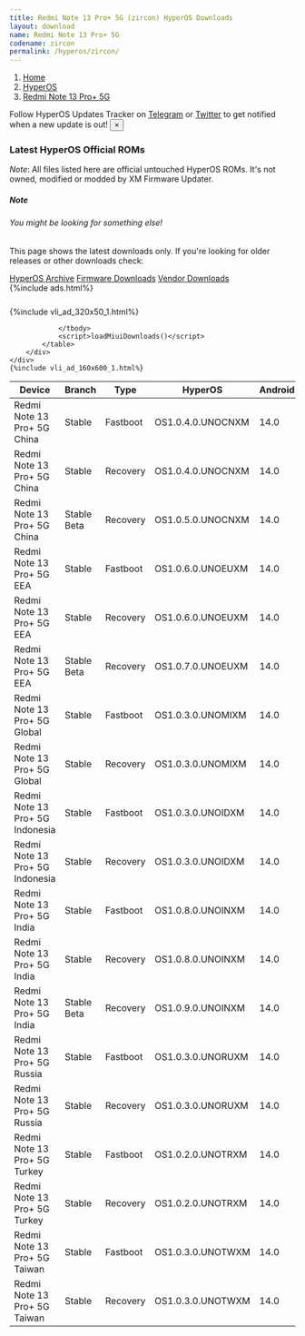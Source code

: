```yaml
---
title: Redmi Note 13 Pro+ 5G (zircon) HyperOS Downloads
layout: download
name: Redmi Note 13 Pro+ 5G
codename: zircon
permalink: /hyperos/zircon/
---
```

<nav aria-label="breadcrumb">
    <ol class="breadcrumb">
        <li class="breadcrumb-item"><a href="/">Home</a></li>
        <li class="breadcrumb-item"><a href="/hyperos/">HyperOS</a></li>
        <li class="breadcrumb-item active" aria-current="page"><a href="/hyperos/zircon/">Redmi Note 13 Pro+ 5G</a></li>
    </ol>
</nav>
<div class="alert alert-primary alert-dismissible fade show" role="alert">
    Follow HyperOS Updates Tracker on <a href="https://t.me/MIUIUpdatesTracker" class="alert-link">Telegram</a>
     or <a href="https://twitter.com/MiFwUpdater" class="alert-link">Twitter</a> to get notified when a new update is out!
    <button type="button" class="close" data-dismiss="alert" aria-label="Close">
        <span aria-hidden="true">&times;</span>
    </button>
</div>

### Latest HyperOS Official ROMs
*Note*: All files listed here are official untouched HyperOS ROMs. It's not owned, modified or modded by XM Firmware Updater.
<div class="card">
  <div class="card-body">
    <h5 class="card-title">Note</h5>
    <h6 class="card-subtitle mb-2 text-muted">You might be looking for something else!</h6>
    <p class="card-text">This page shows the latest downloads only.
     If you're looking for older releases or other downloads check:</p>
    <a href="/archive/hyperos/zircon/" class="card-link">HyperOS Archive</a>
    <a href="/firmware/zircon/" class="card-link">Firmware Downloads</a>
    <a href="/vendor/zircon/" class="card-link">Vendor Downloads</a>
  </div>
</div>
{%include ads.html%}
<div class="row justify-content-center">
    <div class="col-10">
        <div class="table-responsive-md" style="margin-top: 25px;">
            {%include vli_ad_320x50_1.html%}
            <table id="miui" class="display dt-responsive nowrap compact table table-striped table-hover table-sm">
                <thead class="thead-dark">
                    <tr>
                        <th data-ref="device">Device</th>
                        <th data-ref="branch">Branch</th>
                        <th data-ref="type">Type</th>
                        <th data-ref="miui">HyperOS</th>
                        <th data-ref="android">Android</th>
                        <th data-ref="size">Size</th>
                        <th data-ref="size">Date</th>
                        <th data-ref="link">Link</th>
                    </tr>
                </thead>
                <tbody>
                <tr><td>Redmi Note 13 Pro+ 5G China</td><td>Stable</td><td>Fastboot</td><td>OS1.0.4.0.UNOCNXM</td><td>14.0</td><td>7.8 GB</td><td>2024-06-04</td><td><a href="/hyperos/zircon/stable/OS1.0.4.0.UNOCNXM/">Download</a></td></tr>
<tr><td>Redmi Note 13 Pro+ 5G China</td><td>Stable</td><td>Recovery</td><td>OS1.0.4.0.UNOCNXM</td><td>14.0</td><td>6.2 GB</td><td>2024-06-12</td><td><a href="/hyperos/zircon/stable/OS1.0.4.0.UNOCNXM/">Download</a></td></tr>
<tr><td>Redmi Note 13 Pro+ 5G China</td><td>Stable Beta</td><td>Recovery</td><td>OS1.0.5.0.UNOCNXM</td><td>14.0</td><td>6.2 GB</td><td>2024-07-30</td><td><a href="/hyperos/zircon/stable beta/OS1.0.5.0.UNOCNXM/">Download</a></td></tr>
<tr><td>Redmi Note 13 Pro+ 5G EEA</td><td>Stable</td><td>Fastboot</td><td>OS1.0.6.0.UNOEUXM</td><td>14.0</td><td>8.4 GB</td><td>2024-06-18</td><td><a href="/hyperos/zircon/stable/OS1.0.6.0.UNOEUXM/">Download</a></td></tr>
<tr><td>Redmi Note 13 Pro+ 5G EEA</td><td>Stable</td><td>Recovery</td><td>OS1.0.6.0.UNOEUXM</td><td>14.0</td><td>5.8 GB</td><td>2024-06-24</td><td><a href="/hyperos/zircon/stable/OS1.0.6.0.UNOEUXM/">Download</a></td></tr>
<tr><td>Redmi Note 13 Pro+ 5G EEA</td><td>Stable Beta</td><td>Recovery</td><td>OS1.0.7.0.UNOEUXM</td><td>14.0</td><td>5.8 GB</td><td>2024-07-30</td><td><a href="/hyperos/zircon/stable beta/OS1.0.7.0.UNOEUXM/">Download</a></td></tr>
<tr><td>Redmi Note 13 Pro+ 5G Global</td><td>Stable</td><td>Fastboot</td><td>OS1.0.3.0.UNOMIXM</td><td>14.0</td><td>8.8 GB</td><td>2024-07-08</td><td><a href="/hyperos/zircon/stable/OS1.0.3.0.UNOMIXM/">Download</a></td></tr>
<tr><td>Redmi Note 13 Pro+ 5G Global</td><td>Stable</td><td>Recovery</td><td>OS1.0.3.0.UNOMIXM</td><td>14.0</td><td>5.8 GB</td><td>2024-07-17</td><td><a href="/hyperos/zircon/stable/OS1.0.3.0.UNOMIXM/">Download</a></td></tr>
<tr><td>Redmi Note 13 Pro+ 5G Indonesia</td><td>Stable</td><td>Fastboot</td><td>OS1.0.3.0.UNOIDXM</td><td>14.0</td><td>8.0 GB</td><td>2024-07-12</td><td><a href="/hyperos/zircon/stable/OS1.0.3.0.UNOIDXM/">Download</a></td></tr>
<tr><td>Redmi Note 13 Pro+ 5G Indonesia</td><td>Stable</td><td>Recovery</td><td>OS1.0.3.0.UNOIDXM</td><td>14.0</td><td>5.7 GB</td><td>2024-07-22</td><td><a href="/hyperos/zircon/stable/OS1.0.3.0.UNOIDXM/">Download</a></td></tr>
<tr><td>Redmi Note 13 Pro+ 5G India</td><td>Stable</td><td>Fastboot</td><td>OS1.0.8.0.UNOINXM</td><td>14.0</td><td>7.3 GB</td><td>2024-05-10</td><td><a href="/hyperos/zircon/stable/OS1.0.8.0.UNOINXM/">Download</a></td></tr>
<tr><td>Redmi Note 13 Pro+ 5G India</td><td>Stable</td><td>Recovery</td><td>OS1.0.8.0.UNOINXM</td><td>14.0</td><td>5.6 GB</td><td>2024-05-15</td><td><a href="/hyperos/zircon/stable/OS1.0.8.0.UNOINXM/">Download</a></td></tr>
<tr><td>Redmi Note 13 Pro+ 5G India</td><td>Stable Beta</td><td>Recovery</td><td>OS1.0.9.0.UNOINXM</td><td>14.0</td><td>5.6 GB</td><td>2024-08-07</td><td><a href="/hyperos/zircon/stable beta/OS1.0.9.0.UNOINXM/">Download</a></td></tr>
<tr><td>Redmi Note 13 Pro+ 5G Russia</td><td>Stable</td><td>Fastboot</td><td>OS1.0.3.0.UNORUXM</td><td>14.0</td><td>8.6 GB</td><td>2024-07-12</td><td><a href="/hyperos/zircon/stable/OS1.0.3.0.UNORUXM/">Download</a></td></tr>
<tr><td>Redmi Note 13 Pro+ 5G Russia</td><td>Stable</td><td>Recovery</td><td>OS1.0.3.0.UNORUXM</td><td>14.0</td><td>5.6 GB</td><td>2024-07-22</td><td><a href="/hyperos/zircon/stable/OS1.0.3.0.UNORUXM/">Download</a></td></tr>
<tr><td>Redmi Note 13 Pro+ 5G Turkey</td><td>Stable</td><td>Fastboot</td><td>OS1.0.2.0.UNOTRXM</td><td>14.0</td><td>7.6 GB</td><td>2024-05-20</td><td><a href="/hyperos/zircon/stable/OS1.0.2.0.UNOTRXM/">Download</a></td></tr>
<tr><td>Redmi Note 13 Pro+ 5G Turkey</td><td>Stable</td><td>Recovery</td><td>OS1.0.2.0.UNOTRXM</td><td>14.0</td><td>5.7 GB</td><td>2024-05-29</td><td><a href="/hyperos/zircon/stable/OS1.0.2.0.UNOTRXM/">Download</a></td></tr>
<tr><td>Redmi Note 13 Pro+ 5G Taiwan</td><td>Stable</td><td>Fastboot</td><td>OS1.0.3.0.UNOTWXM</td><td>14.0</td><td>7.6 GB</td><td>2024-07-12</td><td><a href="/hyperos/zircon/stable/OS1.0.3.0.UNOTWXM/">Download</a></td></tr>
<tr><td>Redmi Note 13 Pro+ 5G Taiwan</td><td>Stable</td><td>Recovery</td><td>OS1.0.3.0.UNOTWXM</td><td>14.0</td><td>5.6 GB</td><td>2024-07-22</td><td><a href="/hyperos/zircon/stable/OS1.0.3.0.UNOTWXM/">Download</a></td></tr>

                </tbody>
                <script>loadMiuiDownloads()</script>
            </table>
        </div>
    </div>
    {%include vli_ad_160x600_1.html%}
</div>
